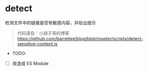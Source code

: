 # detect

检测文件中的链接是否有敏感内容，并给出提示

> 代码源自：小胡子哥的博客
> https://github.com/barretlee/blog/blob/master/scripts/detect-sensitive-content.js

- TODO: 
- [ ] 改造成 ES Module